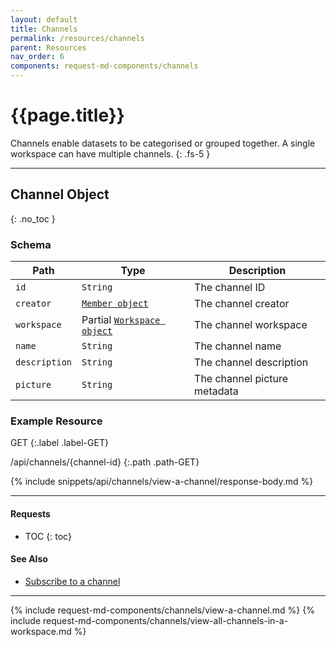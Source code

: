 ```yaml
---
layout: default
title: Channels
permalink: /resources/channels
parent: Resources
nav_order: 6
components: request-md-components/channels
---
```


# {{page.title}}

Channels enable datasets to be categorised or grouped together. A single workspace can have multiple channels.
{: .fs-5 }

---

## Channel Object
{: .no_toc }

### Schema

Path | Type | Description
---- | ---- | -----------
`id` | `String` | The channel ID
`creator` | [`Member object`](members#member-object) | The channel creator
`workspace` | Partial [`Workspace object`](workspaces#workspace-object) | The channel workspace 
`name` | `String` | The channel name
`description` | `String` | The channel description
`picture` | `String` | The channel picture metadata

### Example Resource

GET
{:.label .label-GET}

/api/channels/{channel-id}
{:.path .path-GET}

{% include snippets/api/channels/view-a-channel/response-body.md %}

---

#### Requests

- TOC
{: toc}

#### See Also

- [Subscribe to a channel](subscriptions#subscribe-to-a-channel)

---

{% include request-md-components/channels/view-a-channel.md %}
{% include request-md-components/channels/view-all-channels-in-a-workspace.md %}

